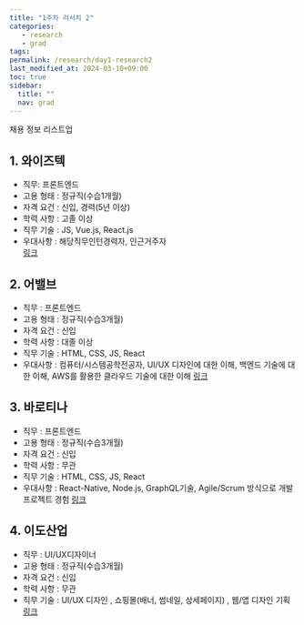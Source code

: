 ```yaml
---
title: "1주차 리서치 2"
categories: 
   - research
   - grad
tags: 
permalink: /research/day1-research2
last_modified_at: 2024-03-10+09:00
toc: true
sidebar:
  title: ""
  nav: grad
---
```

채용 정보 리스트업

 
## 1. 와이즈텍 
+ 직무: 프론트엔드
+ 고용 형태 : 정규직(수습1개월)
+ 자격 요건 : 신입, 경력(5년 이상)
+ 학력 사항 : 고졸 이상
+ 직무 기술 : JS, Vue.js, React.js
+ 우대사항 : 해당직무인턴경력자, 인근거주자        
[링크](https://job.incruit.com/jobdb_info/jobpost.asp?job=2206070002767)

## 2. 어밸브
+ 직무 : 프론트엔드
+ 고용 형태 : 정규직(수습3개월)
+ 자격 요건 : 신입
+ 학력 사항 : 대졸 이상
+ 직무 기술 : HTML, CSS, JS, React
+ 우대사항 : 컴퓨터/시스템공학전공자, UI/UX 디자인에 대한 이해, 백엔드 기술에 대한 이해, AWS를 활용한 클라우드 기술에 대한 이해
[링크](https://job.incruit.com/jobdb_info/jobpost.asp?job=2305220004538)


## 3. 바로티나
+ 직무 : 프론트엔드
+ 고용 형태 : 정규직(수습3개월)
+ 자격 요건 : 신입
+ 학력 사항 : 무관
+ 직무 기술 : HTML, CSS, JS, React
+ 우대사항 : React-Native, Node.js, GraphQL기술, Agile/Scrum 방식으로 개발 프로젝트 경험
[링크](https://job.incruit.com/jobdb_info/jobpost.asp?job=2305220004538)



## 4. 이도산업
+ 직무 : UI/UX디자이너
+ 고용 형태 : 정규직(수습3개월)
+ 자격 요건 : 신입
+ 학력 사항 : 무관
+ 직무 기술 : UI/UX 디자인 , 쇼핑몰(배너, 썸네일, 상세페이지) , 웹/앱 디자인 기획
[링크](https://job.incruit.com/jobdb_info/jobpost.asp?job=2305220004538)


